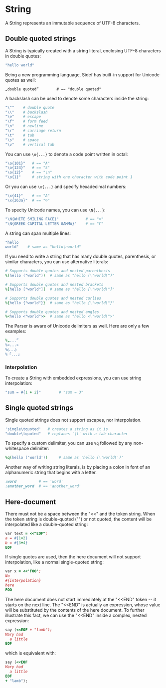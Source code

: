 # String

A String represents an immutable sequence of UTF-8 characters.

## Double quoted strings


A String is typically created with a string literal, enclosing UTF-8 characters in double quotes:

```ruby
"hello world"
```


Being a new programming language, Sidef has built-in support for Unicode quotes as well:

```
„double quoted”        # == "double quoted"
```

A backslash can be used to denote some characters inside the string:

```ruby
"\""    # double quote
"\\"    # backslash
"\e"    # escape
"\f"    # form feed
"\n"    # newline
"\r"    # carriage return
"\t"    # tab
"\s"    # space
"\v"    # vertical tab
```


You can use `\o{...}` to denote a code point written in octal:

```ruby
"\o{101}"   # == "A"
"\o{123}"   # == "S"
"\o{12}"    # == "\n"
"\o{1}"     # string with one character with code point 1
```


Or you can use `\x{...}` and specify hexadecimal numbers:

```ruby
"\x{41}"    # == "A"
"\x{263a}"  # == "☺"
```


To specity Unicode names, you can use `\N{...}`:

```ruby
"\N{WHITE SMILING FACE}"            # == "☺"
"\N{GREEK CAPITAL LETTER GAMMA}"    # == "Γ"
```


A string can span multiple lines:

```ruby
"hello
world"    # same as "hello\nworld"
```


If you need to write a string that has many double quotes, parenthesis, or similar characters, you can use alternative literals:

```ruby
# Supports double quotes and nested parenthesis
%(hello ("world"))  # same as "hello (\"world\")"

# Supports double quotes and nested brackets
%[hello ["world"]]  # same as "hello [\"world\"]"

# Supports double quotes and nested curlies
%{hello {"world"}}  # same as "hello {\"world\"}"

# Supports double quotes and nested angles
%<hello <"world">>  # same as "hello <\"world\">"
```


The Parser is aware of Unicode delimiters as well. Here are only a few examples:

```ruby
%„...”
%«...»
%⦑...⦒
%「...」
```


### Interpolation

To create a String with embedded expressions, you can use string interpolation:

```ruby
"sum = #{1 + 2}"        # "sum = 3"
```

## Single quoted strings

Single quoted strings does not support escapes, nor interpolation.

```ruby
'single\tquoted'   # creates a string as it is
"double\tquoted"   # replaces `\t` with a tab-character
```

To specify a custom delimiter, you can use `%q` followed by any non-whitespace delimiter:

```ruby
%q(hello ('world'))     # same as 'hello (\'world\')'
```

Another way of writing string literals, is by placing a colon in font of an alphanumeric string that begins with a letter.

```ruby
:word          # == 'word'
:another_word  # == 'another_word'
```

## Here-document

There must not be a space between the "&lt;&lt;" and the token string.
When the token string is double-quoted ("") or not quoted,
the content will be interpolated like a double-quoted string:

```ruby
var text = <<"EOF";
a = #{1+2}
b = #{3+4}
EOF
```


If single quotes are used, then the here document will not support interpolation, like a normal single-quoted string:

```ruby
var x = <<'FOO';
No
#{interpolation}
here
FOO
```


The here document does not start immediately at the "&lt;&lt;END" token -- it starts on the next line. The "&lt;&lt;END" is actually an expression, whose value will be substituted by the contents of the here document.
To further illustrate this fact, we can use the "&lt;&lt;END" inside a complex, nested expression:

```ruby
say (<<EOF + "lamb");
Mary had
  a little
EOF
```


which is equivalent with:

```ruby
say (<<EOF
Mary had
  a little
EOF
+ "lamb");
```
